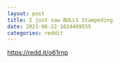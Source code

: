 ```yaml
--- 
layout: post 
title: I just saw BULLS Stampeding 
date: 2021-06-22 1624409555 
categories: reddit 
--- 
```

https://redd.it/o61rnp